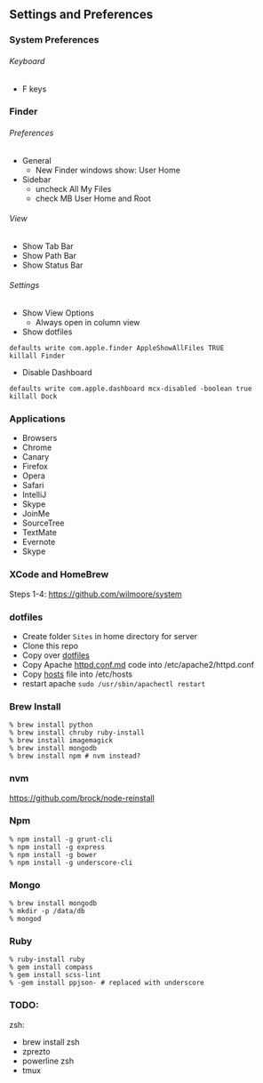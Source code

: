 ## Settings and Preferences

### System Preferences

###### Keyboard 
- F keys

### Finder

###### Preferences
- General
  + New Finder windows show: User Home
- Sidebar
  + uncheck All My Files
  + check MB User Home and Root

###### View
- Show Tab Bar
- Show Path Bar
- Show Status Bar

###### Settings
- Show View Options
  + Always open in column view
- Show dotfiles
```
defaults write com.apple.finder AppleShowAllFiles TRUE
killall Finder
```
- Disable Dashboard
```
defaults write com.apple.dashboard mcx-disabled -boolean true
killall Dock
```

### Applications
- Browsers
- Chrome
- Canary
- Firefox
- Opera
- Safari
- IntelliJ
- Skype
- JoinMe
- SourceTree
- TextMate
- Evernote
- Skype


### XCode and HomeBrew
Steps 1-4: https://github.com/wilmoore/system

### dotfiles
- Create folder `Sites` in home directory for server
- Clone this repo
- Copy over [dotfiles](https://github.com/rcline/development-environment/tree/master/dotfiles)
- Copy Apache [httpd.conf.md](https://github.com/rcline/development-environment/blob/master/apache/httpd.conf.md) code into /etc/apache2/httpd.conf
- Copy [hosts](https://github.com/rcline/development-environment/blob/master/apache/hosts) file into /etc/hosts
- restart apache `sudo /usr/sbin/apachectl restart`

### Brew Install
```
% brew install python
% brew install chruby ruby-install
% brew install imagemagick
% brew install mongodb
% brew install npm # nvm instead?
```

### nvm
https://github.com/brock/node-reinstall

### Npm
```
% npm install -g grunt-cli
% npm install -g express
% npm install -g bower
% npm install -g underscore-cli
```

### Mongo
```
% brew install mongodb
% mkdir -p /data/db
% mongod
```

### Ruby
```
% ruby-install ruby
% gem install compass
% gem install scss-lint
% -gem install ppjson- # replaced with underscore
```

### TODO:
zsh:
- brew install zsh
- zprezto
- powerline zsh
- tmux

